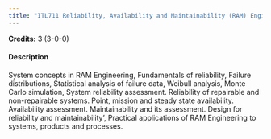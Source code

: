 ```yaml
---
title: "ITL711 Reliability, Availability and Maintainability (RAM) Engineering"
---
```

**Credits:** 3 (3-0-0)

#### Description
System concepts in RAM Engineering, Fundamentals of reliability, Failure distributions, Statistical analysis of failure data, Weibull analysis, Monte Carlo simulation, System reliability assessment. Reliability of repairable and non-repairable systems. Point, mission and steady state availability. Availability assessment. Maintainability and its assessment. Design for reliability and maintainability’, Practical applications of RAM Engineering to systems, products and processes.